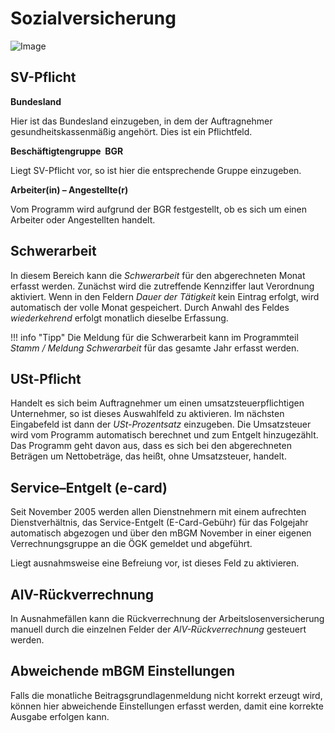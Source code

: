 # Sozialversicherung

![Image](<img/image144.png>)

## SV-Pflicht

**Bundesland**

Hier ist das Bundesland einzugeben, in dem der Auftragnehmer gesundheitskassenmäßig angehört. Dies ist ein Pflichtfeld.

**Beschäftigtengruppe ­ BGR**

Liegt SV-Pflicht vor, so ist hier die entsprechende Gruppe einzugeben.

**Arbeiter(in) – Angestellte(r)**

Vom Programm wird aufgrund der BGR festgestellt, ob es sich um einen Arbeiter oder Angestellten handelt.

## Schwerarbeit

In diesem Bereich kann die *Schwerarbeit* für den abgerechneten Monat erfasst werden. Zunächst wird die zutreffende Kennziffer laut Verordnung aktiviert. Wenn in den Feldern *Dauer der Tätigkeit* kein Eintrag erfolgt, wird automatisch der volle Monat gespeichert. Durch Anwahl des Feldes *wiederkehrend* erfolgt monatlich dieselbe Erfassung.

!!! info "Tipp"
    Die Meldung für die Schwerarbeit kann im Programmteil *Stamm / Meldung Schwerarbeit* für das gesamte Jahr erfasst werden.

## USt-Pflicht

Handelt es sich beim Auftragnehmer um einen umsatzsteuerpflichtigen Unternehmer, so ist dieses Auswahlfeld zu aktivieren. Im nächsten Eingabefeld ist dann der *USt-Prozentsatz* einzugeben. Die Umsatzsteuer wird vom Programm automatisch berechnet und zum Entgelt hinzugezählt. Das Programm geht davon aus, dass es sich bei den abgerechneten Beträgen um Nettobeträge, das heißt, ohne Umsatzsteuer, handelt.

## Service–Entgelt (e-card)

Seit November 2005 werden allen Dienstnehmern mit einem aufrechten Dienstverhältnis, das Service-Entgelt (E-Card-Gebühr) für das Folgejahr automatisch abgezogen und über den mBGM November in einer eigenen Verrechnungsgruppe an die ÖGK gemeldet und abgeführt.

Liegt ausnahmsweise eine Befreiung vor, ist dieses Feld zu aktivieren.

## AlV-Rückverrechnung

In Ausnahmefällen kann die Rückverrechnung der Arbeitslosenversicherung manuell durch die einzelnen Felder der *AlV-Rückverrechnung* gesteuert werden.

## Abweichende mBGM Einstellungen

Falls die monatliche Beitragsgrundlagenmeldung nicht korrekt erzeugt wird, können hier abweichende Einstellungen erfasst werden, damit eine korrekte Ausgabe erfolgen kann.
